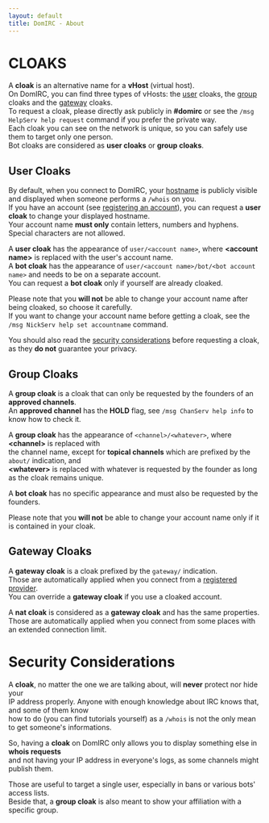 ```yaml
---
layout: default
title: DomIRC - About
---
```


# CLOAKS

A **cloak** is an alternative name for a **vHost** (virtual host).  
On DomIRC, you can find three types of vHosts: the [user](#user-cloaks) cloaks, the [group](#group-cloaks) cloaks and the [gateway](#gateway-cloaks) cloaks.  
To request a cloak, please directly ask publicly in **#domirc** or see the `/msg HelpServ help request` command if you prefer the private way.  
Each cloak you can see on the network is unique, so you can safely use them to target only one person.  
Bot cloaks are considered as **user cloaks** or **group cloaks**.  


## User Cloaks

By default, when you connect to DomIRC, your [hostname](https://en.wikipedia.org/wiki/Hostname) is publicly visible and displayed when someone performs a `/whois` on you.  
If you have an account (see [registering an account](/registration/#registering-an-account)), you can request a **user cloak** to change your displayed hostname.  
Your account name **must only** contain letters, numbers and hyphens. Special characters are not allowed.  

A **user cloak** has the appearance of `user/<account name>`, where **\<account name\>** is replaced with the user's account name.  
A **bot cloak** has the appearance of `user/<account name>/bot/<bot account name>` and needs to be on a separate account.  
You can request a **bot cloak** only if yourself are already cloaked.

Please note that you **will not** be able to change your account name after being cloaked, so choose it carefully.  
If you want to change your account name before getting a cloak, see the `/msg NickServ help set accountname` command.  

You should also read the [security considerations](#security-considerations) before requesting a cloak, as they **do not** guarantee your privacy.  


## Group Cloaks

A **group cloak** is a cloak that can only be requested by the founders of an **approved channels**.  
An **approved channel** has the **HOLD** flag, see `/msg ChanServ help info` to know how to check it.  

A **group cloak** has the appearance of `<channel>/<whatever>`, where **\<channel\>** is replaced with  
the channel name, except for **topical channels** which are prefixed by the `about/` indication, and  
**\<whatever\>** is replaced with whatever is requested by the founder as long as the cloak remains unique.  

A **bot cloak** has no specific appearance and must also be requested by the founders.  

Please note that you **will not** be able to change your account name only if it is contained in your cloak.  


## Gateway Cloaks

A **gateway cloak** is a cloak prefixed by the `gateway/` indication.  
Those are automatically applied when you connect from a [registered provider](/about/#registered-providers).  
You can override a **gateway cloak** if you use a cloaked account.  

A **nat cloak** is considered as a **gateway cloak** and has the same properties.  
Those are automatically applied when you connect from some places with an extended connection limit.


# Security Considerations

A **cloak**, no matter the one we are talking about, will **never** protect nor hide your  
IP address properly. Anyone with enough knowledge about IRC knows that, and some of them know  
how to do (you can find tutorials yourself) as a `/whois` is not the only mean to get someone's informations.  

So, having a **cloak** on DomIRC only allows you to display something else in **whois requests**  
and not having your IP address in everyone's logs, as some channels might publish them.  

Those are useful to target a single user, especially in bans or various bots' access lists.  
Beside that, a **group cloak** is also meant to show your affiliation with a specific group.  
